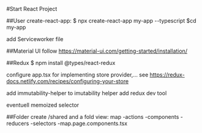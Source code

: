 #Start React Project

##User create-react-app:
$ npx create-react-app my-app --typescript
    $cd my-app

add Serviceworker file

##Material UI
follow https://material-ui.com/getting-started/installation/

##Redux
\$ npm install @types/react-redux

configure app.tsx for implementing store provider,...
see https://redux-docs.netlify.com/recipes/configuring-your-store

add immutability-helper to imutability helper
add redux dev tool

eventuell
memoized selector

##Folder
create /shared and a fold view:
map
-actions
-components
-reducers
-selectors
-map.page.components.tsx
